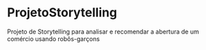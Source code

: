 # ProjetoStorytelling
Projeto de Storytelling para analisar e recomendar a abertura de um comércio usando robôs-garçons
